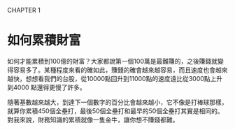 CHAPTER 1

# 如何累積財富

如何才能累積到100億的財富？大家都說第一個100萬是最難賺的，之後賺錢就變得容易多了。某種程度來看的確如此，賺錢的確會越來越容易，而且速度也會越來越快，想想看我們的台股，從10000點回升到11000點的速度遠比從3000點上升到4000
點還得更慢了許多。

隨著基數越來越大，到達下一個數字的百分比會越來越小，它不像是打棒球那樣，就算你累積450個全壘打，最後50個全壘打和最早的50個全壘打其實是相同的。對我來說，財務知識的累積就像一隻金牛，讓你想不賺錢都難。

